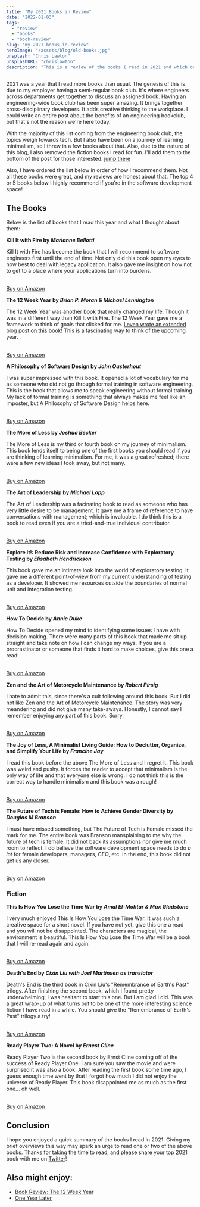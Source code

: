 ```yaml
---
title: "My 2021 Books in Review"
date: "2022-01-03"
tags:
  - "review"
  - "books"
  - "book-review"
slug: "my-2021-books-in-review"
heroImage: "/assets/blog/old-books.jpg"
unsplash: "Chris Lawton"
unsplashURL: "chrislawton"
description: "This is a review of the books I read in 2021 and which ones I'd recommend giving a try."
---
```


2021 was a year that I read more books than usual.
The genesis of this is due to my employer having a semi-regular book club.
It's where engineers across departments get together to discuss an assigned book.
Having an engineering-wide book club has been super amazing.
It brings together cross-disciplinary developers.
It adds creative thinking to the workplace.
I could write an entire post about the benefits of an engineering bookclub, but that's not the reason we're here today.

With the majority of this list coming from the engineering book club, the topics weigh towards tech.
But I also have been on a journey of learning minimalism, so I threw in a few books about that.
Also, due to the nature of this blog, I also removed the fiction books I read for fun.
I'll add them to the bottom of the post for those interested. [jump there](#fiction)

Also, I have ordered the list below in order of how I recommend them.
Not all these books were great, and my reviews are honest about that.
The top 4 or 5 books below I highly recommend if you're in the software development space!

## The Books

Below is the list of books that I read this year and what I thought about them:

**Kill It with Fire by _Marianne Bellotti_**

<i class="fas fa-thumbs-up"></i>
Kill It with Fire has become the book that I will recommend to software engineers first until the end of time.
Not only did this book open my eyes to how best to deal with legacy application. It also gave me insight on how not to get to a place where your applications turn into burdens.

<br /><a href="https://amzn.to/3HuqR0g" target="_blank"><i class="fa fa-amazon mr-10" aria-hidden="true"></i>Buy on Amazon</a>

**The 12 Week Year by _Brian P. Moran &amp; Michael Lennington_**

<i class="fas fa-thumbs-up"></i>
The 12 Week Year was another book that really changed my life.
Though it was in a different way than Kill It with Fire.
The 12 Week Year gave me a framework to think of goals that clicked for me. [I even wrote an extended blog post on this book!](/blog/book-review-the-12-week-year)
This is a fascinating way to think of the upcoming year.

<br /><a href="https://amzn.to/3FXpIhp" target="_blank"><i class="fa fa-amazon mr-10" aria-hidden="true"></i>Buy on Amazon</a>

**A Philosophy of Software Design by _John Ousterhout_**

<i class="fas fa-thumbs-up"></i>
I was super impressed with this book.
It opened a lot of vocabulary for me as someone who did not go through formal training in software engineering.
This is the book that allows me to speak engineering without formal training.
My lack of formal training is something that always makes me feel like an imposter, but A Philosophy of Software Design helps here.

<br /><a href="https://amzn.to/330M1Es" target="_blank"><i class="fa fa-amazon mr-10" aria-hidden="true"></i>Buy on Amazon</a>

**The More of Less by _Joshua Becker_**

<i class="fas fa-thumbs-up"></i>
The More of Less is my third or fourth book on my journey of minimalism.
This book lends itself to being one of the first books you should read if you are thinking of learning minimalism.
For me, it was a great refreshed; there were a few new ideas I took away, but not many.

<br /><a href="https://amzn.to/3qKCBVH" target="_blank"><i class="fa fa-amazon mr-10" aria-hidden="true"></i>Buy on Amazon</a>

**The Art of Leadership by _Michael Lopp_**

<i class="fas fa-thumbs-up"></i>
The Art of Leadership was a facinating book to read as someone who has very little desire to be management.
It gave me a frame of reference to have conversations with management; which is invaluable.
I do think this is a book to read even if you are a tried-and-true individual contributor.

<br /><a href="https://amzn.to/3pP6QeJ" target="_blank"><i class="fa fa-amazon mr-10" aria-hidden="true"></i>Buy on Amazon</a>

**Explore It!: Reduce Risk and Increase Confidence with Exploratory Testing by _Elisabeth Hendrickson_**

<i class="fas fa-thumbs-up"></i>
This book gave me an intimate look into the world of exploratory testing.
It gave me a different point-of-view from my current understanding of testing as a developer.
It showed me resources outside the boundaries of normal unit and integration testing.

<br /><a href="https://amzn.to/3mSS8BT" target="_blank"><i class="fa fa-amazon mr-10" aria-hidden="true"></i>Buy on Amazon</a>

**How To Decide by _Annie Duke_**

<i class="fas fa-thumbs-up"></i>
How To Decide opened my mind to identifying some issues I have with decision making.
There were many parts of this book that made me sit up straight and take note on how I can change my ways.
If you are a procrastinator or someone that finds it hard to make choices, give this one a read!

<br /><a href="https://amzn.to/3mWhIWr" target="_blank"><i class="fa fa-amazon mr-10" aria-hidden="true"></i>Buy on Amazon</a>

**Zen and the Art of Motorcycle Maintenance by _Robert Pirsig_**

<i class="fas fa-thumbs-down"></i>
I hate to admit this, since there's a cult following around this book.
But I did not like Zen and the Art of Motorcycle Maintenance.
The story was very meandering and did not give many take-aways.
Honestly, I cannot say I remember enjoying any part of this book.
Sorry.

<br /><a href="https://amzn.to/3qIvjSp" target="_blank"><i class="fa fa-amazon mr-10" aria-hidden="true"></i>Buy on Amazon</a>

**The Joy of Less, A Minimalist Living Guide: How to Declutter, Organize, and Simplify Your Life by _Francine Jay_**

<i class="fas fa-thumbs-down"></i>
I read this book before the above The More of Less and I regret it. This book was weird and pushy. It forces the reader to accept that minimalism is the only way of life and that everyone else is wrong.
I do not think this is the correct way to handle minimalism and this book was a rough!

<br /><a href="https://amzn.to/34kUNOb" target="_blank"><i class="fa fa-amazon mr-10" aria-hidden="true"></i>Buy on Amazon</a>

**The Future of Tech is Female: How to Achieve Gender Diversity by _Douglas M Branson_**

<i class="fas fa-thumbs-down"></i>
I must have missed something, but The Future of Tech is Female missed the mark for me.
The entire book was Branson mansplaining to me why the future of tech is female.
It did not back its assumptions nor give me much room to reflect.
I do believe the software development space needs to do _a lot_ for female developers, managers, CEO, etc.
In the end, this book did not get us any closer.

<br /><a href="https://amzn.to/3FS3cq5" target="_blank"><i class="fa fa-amazon mr-10" aria-hidden="true"></i>Buy on Amazon</a>

<span id="fiction"></span>

### Fiction

**This Is How You Lose the Time War by _Amal El-Mohtar &amp; Max Gladstone_**

<i class="fas fa-thumbs-up"></i>
I very much enjoyed This Is How You Lose the Time War.
It was such a creative space for a short novel.
If you have not yet, give this one a read and you will not be disappointed.
The characters are magical, the environment is beautiful.
This Is How You Lose the Time War will be a book that I will re-read again and again.

<br /><a href="https://amzn.to/3EPgP87" target="_blank"><i class="fa fa-amazon mr-10" aria-hidden="true"></i>Buy on Amazon</a>

**Death's End by _Cixin Liu with Joel Martinsen as translator_**

<i class="fas fa-thumbs-up"></i>
Death's End is the third book in Cixin Liu's "Remembrance of Earth's Past" trilogy.
After finishing the second book, which I found pretty underwhelming, I was hesitant to start this one.
But I am glad I did.
This was a great wrap-up of what turns out to be one of the more interesting science fiction I have read in a while.
You should give the "Remembrance of Earth's Past" trilogy a try!

<br /><a href="https://amzn.to/32Pfykx" target="_blank"><i class="fa fa-amazon mr-10" aria-hidden="true"></i>Buy on Amazon</a>

**Ready Player Two: A Novel by _Ernest Cline_**

<i class="fas fa-thumbs-down"></i>
Ready Player Two is the second book by Ernst Cline coming off of the success of Ready Player One.
I am sure you saw the movie and were surprised it was also a book.
After reading the first book some time ago, I guess enough time went by that I forgot how much I did not enjoy the universe of Ready Player.
This book disappointed me as much as the first one... oh well.

<br /><a href="https://amzn.to/3EQZJH9" target="_blank"><i class="fa fa-amazon mr-10" aria-hidden="true"></i>Buy on Amazon</a>

## Conclusion

I hope you enjoyed a quick summary of the books I read in 2021. Giving my brief overviews this way may spark an urge to read one or two of the above books. Thanks for taking the time to read, and please share your top 2021 book with me on [Twitter](https://twitter.com/joshfinnie)!

## Also might enjoy:

- [Book Review: The 12 Week Year](/blog/book-review-the-12-week-year)
- [One Year Later](/blog/one-year)
